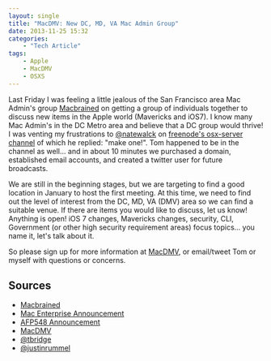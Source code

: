 ```yaml
---
layout: single
title: "MacDMV: New DC, MD, VA Mac Admin Group"
date: 2013-11-25 15:32
categories:
    - "Tech Article"
tags:
    - Apple
    - MacDMV
    - OSXS
---
```


Last Friday I was feeling a little jealous of the San Francisco area Mac Admin's group [Macbrained][macbrained] on getting a group of individuals together to discuss new items in the Apple world (Mavericks and iOS7).  I know many Mac Admin's in the DC Metro area and believe that a DC group would thrive!  I was venting my frustrations to [@natewalck][nate] on [freenode's osx-server channel][irc] of which he replied: "make one!".  Tom happened to be in the channel as well... and in about 10 minutes we purchased a domain, established email accounts, and created a twitter user for future broadcasts.

We are still in the beginning stages, but we are targeting to find a good location in January to host the first meeting.  At this time, we need to find out the level of interest from the DC, MD, VA (DMV) area so we can find a suitable venue.  If there are items you would like to discuss, let us know!  Anything is open!  iOS 7 changes, Mavericks changes, security, CLI, Government (or other high security requirement areas) focus topics... you name it, let's talk about it.

So please sign up for more information at [MacDMV][macdmv], or email/tweet Tom or myself with questions or concerns.

Sources
---

- [Macbrained](http://www.macbrained.org)
- [Mac Enterprise Announcement](https://lists.psu.edu/cgi-bin/wa?A2=MACENTERPRISE;651e43e6.1311)
- [AFP548 Announcement](https://www.afp548.com/2013/11/25/new-mac-admins-group-macdmv/)
- [MacDMV](http://www.macdmv.com)
- [@tbridge](https://twitter.com/welovedc)
- [@justinrummel](https://twitter.com/justinrummel)

[irc]: http://osx.michaellynn.org/freenode-osx-server/freenode-osx-server_2013-11-22.html
[macbrained]: http://www.macbrained.org
[macdmv]: http://www.macdmv.com
[nate]: https://twitter.com/natewalck
